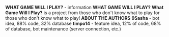**WHAT GAME WILL I PLAY?** - information
    **WHAT GAME WILL I PLAY?**
        **What Game Will I Play?** is a project from those who don't know what to play for those who don't know what to play!
    **ABOUT THE AUTHORS**
        **9Sasha** - bot idea, 88% code, 32% database
        **timpo14** - feature idea, 12% of code, 68% of database, bot maintenance (server connection, etc.)

